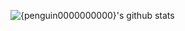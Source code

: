 ![{penguin0000000000}'s github stats](https://github-readme-stats.vercel.app/api?username={}&show_icons=true&title_color=f8b5ff&icon_color=cbb5ff&text_color=baffe3&bg_color=0f0082)

